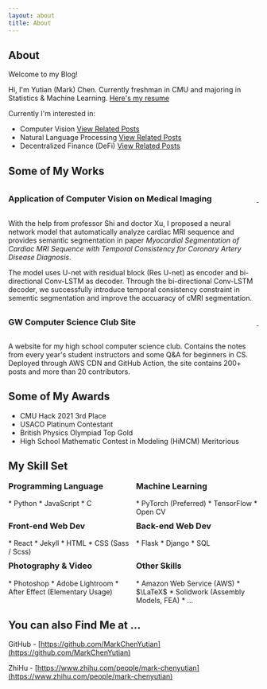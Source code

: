 ```yaml
---
layout: about
title: About
---
```


## About

Welcome to my Blog!

Hi, I'm Yutian (Mark) Chen. Currently freshman in CMU and majoring in Statistics & Machine Learning. [Here's my resume]({{site.baseurl}}/assets/resume.pdf)

Currently I'm interested in:

* Computer Vision [View Related Posts]({{site.baseurl}}/tags.html#Computer%20Vision)
* Natural Language Processing [View Related Posts]({{site.baseurl}}/tags.html#NLP)
* Decentralized Finance (DeFi) [View Related Posts]({{site.baseurl}}/tags.html#Decentralized%20Finance)

## Some of My Works
<div style="display:flex; justify-content: space-between; align-items: baseline;">
    <h3 style="margin-top: 1rem;" hide-toc=true>Application of Computer Vision on Medical Imaging</h3>
    <a class="fa fa-external-link" href="https://arxiv.org/pdf/2012.14564.pdf" aria-hidden="true">&nbsp;</a>
</div>

With the help from professor Shi and doctor Xu, I proposed a neural network model that automatically analyze cardiac MRI sequence and provides semantic segmentation in paper *Myocardial Segmentation of Cardiac MRI Sequence with Temporal Consistency for Coronary Artery Disease Diagnosis*.

The model uses U-net with residual block (Res U-net) as encoder and bi-directional Conv-LSTM as decoder. Through the bi-directional Conv-LSTM decoder, we successfully introduce temporal consistency constraint in sementic segmentation and improve the accuaracy of cMRI segmentation.

<div style="display:flex; justify-content: space-between; align-items: baseline;">
    <h3 style="margin-top: 1rem;" hide-toc=true>GW Computer Science Club Site</h3>
    <a class="fa fa-external-link" href="https://gwcs.xyz" aria-hidden="true">&nbsp;</a>
</div>

A website for my high school computer science club. Contains the notes from every year's student instructors and some Q&A for beginners in CS. Deployed through AWS CDN and GitHub Action, the site contains 200+ posts and more than 20 contributors.

## Some of My Awards

* CMU Hack 2021 3rd Place
* USACO Platinum Contestant
* British Physics Olympiad Top Gold
* High School Mathematic Contest in Modeling (HiMCM) Meritorious

## My Skill Set

<div style="display: grid; grid-template-columns: repeat(2, 1fr); gap: 10px;">
<div markdown=1>
<h3 style="margin-top: 0;" hide-toc=true>Programming Language</h3>
* Python
* JavaScript
* C
</div>
<div markdown=1>
<h3 style="margin-top: 0;" hide-toc=true>Machine Learning</h3>
* PyTorch (Preferred)
* TensorFlow
* Open CV
</div>
<div markdown=1>
<h3 style="margin-top: 0;" hide-toc=true>Front-end Web Dev</h3>
* React
* Jekyll
* HTML
* CSS (Sass / Scss)
</div>
<div markdown=1>
<h3 style="margin-top: 0;" hide-toc=true>Back-end Web Dev</h3>
* Flask
* Django
* SQL
</div>
<div markdown=1>
<h3 style="margin-top: 0;" hide-toc=true>Photography & Video</h3>
* Photoshop
* Adobe Lightroom
* After Effect (Elementary Usage)
</div>
<div markdown=1>
<h3 style="margin-top: 0;" hide-toc=true>Other Skills</h3>
* Amazon Web Service (AWS)
* $\LaTeX$
* Solidwork (Assembly Models, FEA)
* ...
</div>
</div>

## You can also Find Me at ...

GitHub - [https://github.com/MarkChenYutian](https://github.com/MarkChenYutian)

ZhiHu - [https://www.zhihu.com/people/mark-chenyutian](https://www.zhihu.com/people/mark-chenyutian)
